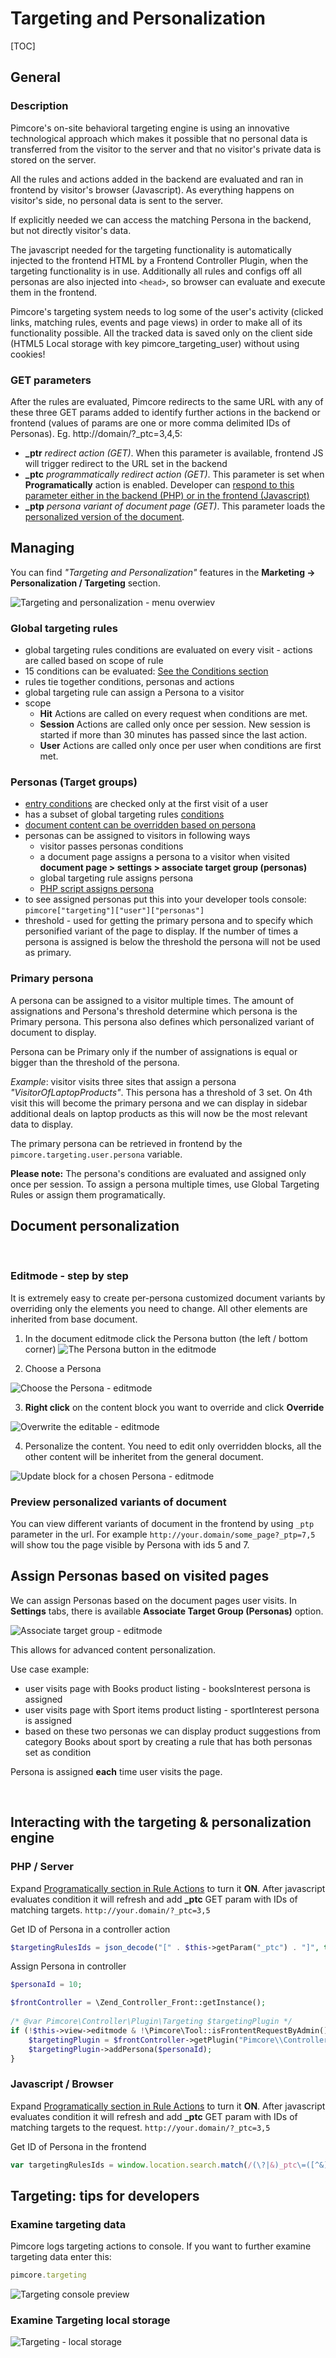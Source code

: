# Targeting and Personalization

[TOC]

## General

### Description

Pimcore's on-site behavioral targeting engine is using an innovative technological approach which makes it possible that 
no personal data is transferred from the visitor to the server and that no visitor's private data is stored on the server.

All the rules and actions added in the backend are evaluated and ran in frontend by visitor's browser (Javascript). 
As everything happens on visitor's side, no personal data is sent to the server.

If explicitly needed we can access the matching Persona in the backend, but not directly visitor's data.

The javascript needed for the targeting functionality is automatically injected to the frontend HTML by a Frontend Controller 
Plugin, when the targeting functionality is in use. Additionally all rules and configs off all personas are also injected into `<head>`, so browser can evaluate and execute them in the frontend.

Pimcore's targeting system needs to log some of the user's activity (clicked links, matching rules, events and page views) in order to make all of its functionality possible. 
All the tracked data is saved only on the client side (HTML5 Local storage with key pimcore_targeting_user) without using cookies!

### GET parameters
After the rules are evaluated, Pimcore redirects to the same URL with any of these three GET params added to identify 
further actions in the backend or frontend (values of params are one or more comma delimited IDs of Personas). Eg. http://domain/?_ptc=3,4,5:

* **_ptr** *redirect action (GET)*. When this parameter is available, frontend JS will trigger redirect to the URL set in the backend
* **_ptc** *programmatically redirect action (GET)*. This parameter is set when **Programatically** action is enabled. Developer can [respond to this parameter either in the backend (PHP) or in the frontend (Javascript)](#Interacting_with_targeting_and_personalization_engine)
* **_ptp** *persona variant of document page (GET)*. This parameter loads the [personalized version of the document](#Document_personalization).

## Managing

You can find *"Targeting and Personalization"* features in the **Marketing -> Personalization / Targeting** section.

![Targeting and personalization - menu overwiev](../../img/targeting_menu_preview.png)

### Global targeting rules

* global targeting rules conditions are evaluated on every visit - actions are called based on scope of rule
* 15 conditions can be evaluated: [See the Conditions section](./02_Conditions.md)
* rules tie together conditions, personas and actions
* global targeting rule can assign a Persona to a visitor
* scope
    * **Hit** Actions are called on every request when conditions are met.
    * **Session** Actions are called only once per session. New session is started if more than 30 minutes has passed since the last action.
    * **User** Actions are called only once per user when conditions are first met.

### Personas (Target groups)

* [entry conditions](./02_Conditions.md) are checked only at the first visit of a user
* has a subset of global targeting rules [conditions](./02_Conditions.md)
* [document content can be overridden based on persona](#Document_personalization)
* personas can be assigned to visitors in following ways
    * visitor passes personas conditions
    * a document page assigns a persona to a visitor when visited **document page > settings > associate target group (personas)**
    * global targeting rule assigns persona
    * [PHP script assigns persona](#Interacting_with_targeting_and_personalization_engine)
* to see assigned personas put this into your developer tools console: `pimcore["targeting"]["user"]["personas"]`
* threshold - used for getting the primary persona and to specify which personified variant of the page to display. If the number of times a persona is assigned is below the threshold the persona will not be used as primary.

### Primary persona
A persona can be assigned to a visitor multiple times. The amount of assignations and Persona's threshold determine which persona is the Primary persona. 
This persona also defines which personalized variant of document to display.

Persona can be Primary only if the number of assignations is equal or bigger than the threshold of the persona.

*Example*: visitor visits three sites that assign a persona *"VisitorOfLaptopProducts"*. This persona has a threshold of 3 set. 
On 4th visit this will become the primary persona and we can display in sidebar additional deals on laptop products as this will now be the most relevant data to display.

The primary persona can be retrieved in frontend by the `pimcore.targeting.user.persona` variable.

**Please note:** The persona's conditions are evaluated and assigned only once per session. 
To assign a persona multiple times, use Global Targeting Rules or assign them programatically.

## Document personalization
<a name="Document_personalization">&nbsp;</a>

### Editmode - step by step

It is extremely easy to create per-persona customized document variants by overriding only the elements you need to change. 
All other elements are inherited from base document.

<div class="inline-imgs">

1. In the document editmode click the Persona button (the left / bottom corner) ![The Persona button in the editmode](../../img/targeting_personas_document_button.png)

</div>

2. Choose a Persona 

![Choose the Persona - editmode](../../img/targeting_editmode_choose_persona.png)

3. **Right click** on the content block you want to override and click **Override**

![Overwrite the editable - editmode](../../img/targeting_editmode_overwrite_the_editable.png)

4. Personalize the content. You need to edit only overridden blocks, all the other content will be inheritet from the general document.

![Update block for a chosen Persona - editmode](../../img/targeting_editmode_update_editable.png)

### Preview personalized variants of document

You can view different variants of document in the frontend by using `_ptp` parameter in the url. 
For example `http://your.domain/some_page?_ptp=7,5` will show tou the page visible by Persona with ids 5 and 7.

## Assign Personas based on visited pages

We can assign Personas based on the document pages user visits.
In **Settings** tabs, there is available **Associate Target Group (Personas)** option.

![Associate target group - editmode](../../img/targeting_editmode_associate_target_group.png)

This allows for advanced content personalization.

Use case example:

* user visits page with Books product listing - booksInterest persona is assigned
* user visits page with Sport items product listing - sportInterest persona is assigned
* based on these two personas we can display product suggestions from category Books about sport by creating a rule that has both personas set as condition

Persona is assigned **each** time user visits the page.

<a name="Interacting_with_targeting_and_personalization_engine">&nbsp;</a>
## Interacting with the targeting & personalization engine

### PHP / Server

Expand [Programatically section in Rule Actions](./04_Actions.md) to turn it **ON**. 
After javascript evaluates condition it will refresh and add **_ptc** GET param with IDs of matching targets.
`http://your.domain/?_ptc=3,5`

Get ID of Persona in a controller action

```php
$targetingRulesIds = json_decode("[" . $this->getParam("_ptc") . "]", true);
```

Assign Persona in controller

```php
$personaId = 10;

$frontController = \Zend_Controller_Front::getInstance();
 
/* @var Pimcore\Controller\Plugin\Targeting $targetingPlugin */
if (!$this->view->editmode & !\Pimcore\Tool::isFrontentRequestByAdmin()) {
    $targetingPlugin = $frontController->getPlugin("Pimcore\\Controller\\Plugin\\Targeting");
    $targetingPlugin->addPersona($personaId);
}
```

### Javascript / Browser

Expand [Programatically section in Rule Actions](./04_Actions.md) to turn it **ON**. 
After javascript evaluates condition it will refresh and add **_ptc** GET param with IDs of matching targets to the request.
`http://your.domain/?_ptc=3,5`

Get ID of Persona in the frontend

```javascript
var targetingRulesIds = window.location.search.match(/(\?|&)_ptc\=([^&]*)/)[2].split(",");
```

## Targeting: tips for developers

### Examine targeting data

Pimcore logs targeting actions to console. If you want to further examine targeting data enter this:

```javascript
pimcore.targeting
```

![Targeting console preview](../../img/targeting_console_preview.png)

### Examine Targeting local storage

![Targeting - local storage](../../img/targeting_local_storage.png)